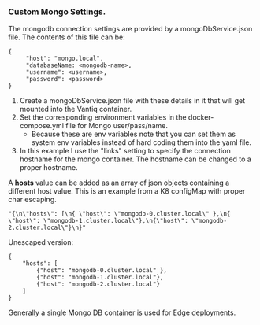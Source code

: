 ### Custom Mongo Settings.

The mongodb connection settings are provided by a mongoDbService.json file. The contents of this file can be:

```
{ 
     "host": "mongo.local",
     "databaseName: <mongodb-name>,
     "username": <username>,
     "password": <password>
}
```

1. Create a mongoDbService.json file with these details in it that will get mounted into the Vantiq container. 
2. Set the corresponding environment variables in the docker\-compose.yml file for Mongo user/pass/name. 
    - Because these are env variables note that you can set them as system env variables instead of hard coding them into the yaml file.
3. In this example I use the "links" setting to specify the connection hostname for the mongo container. The hostname can be changed to a proper hostname.

A **hosts** value can be added as an array of json objects containing a different host value. This is an example from a K8 configMap with proper char escaping. 

```
"{\n\"hosts\": [\n{ \"host\": \"mongodb-0.cluster.local\" },\n{ \"host\": \"mongodb-1.cluster.local\"},\n{\"host\": \"mongodb-2.cluster.local\"}\n}"
```

Unescaped version:

```
{
    "hosts": [
        {"host": "mongodb-0.cluster.local" },
        {"host": "mongodb-1.cluster.local"},
        {"host": "mongodb-2.cluster.local"}
    ]
}
```

Generally a single Mongo DB container is used for Edge deployments. 